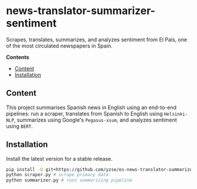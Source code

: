# news-translator-summarizer-sentiment
Scrapes, translates, summarizes, and analyzes sentiment from El País, one of the most circulated newspapers in Spain.

**Contents**
- [Content](#content)
- [Installation](#installation)

## Content
This project summarises Spanish news in English using an end-to-end pipelines:  run a scraper, translates from Spanish to English using `Helsinki-NLP`, summarizes using Google's `Pegasus-xsum`, and analyzes sentiment using `BERT`.

## Installation
Install the latest version for a stable release.

```bash
pip install -U git+https://github.com/yzse/es-news-translator-summarizer-sentiment
python scraper.py # scrape primary data
python summarizer.py # runs summarizing pipeline
```
